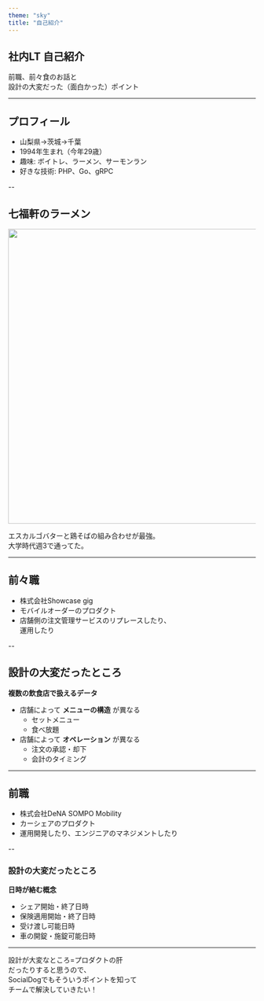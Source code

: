 ```yaml
---
theme: "sky"
title: "自己紹介"
---
```


## 社内LT 自己紹介
前職、前々食のお話と<br>
設計の大変だった（面白かった）ポイント

---

## プロフィール
- 山梨県→茨城→千葉
- 1994年生まれ（今年29歳）
- 趣味: ボイトレ、ラーメン、サーモンラン
- 好きな技術: PHP、Go、gRPC

--

## 七福軒のラーメン
<img src="https://tblg.k-img.com/restaurant/images/Rvw/193512/640x640_rect_69f2ec4a62e062693f17398320714070.jpg" height="600px">

エスカルゴバターと鶏そばの組み合わせが最強。<br>
大学時代週3で通ってた。

---

## 前々職
- 株式会社Showcase gig
- モバイルオーダーのプロダクト
- 店舗側の注文管理サービスのリプレースしたり、<br>運用したり

--

## 設計の大変だったところ
**複数の飲食店で扱えるデータ**

- 店舗によって **メニューの構造** が異なる
  - セットメニュー
  - 食べ放題
- 店舗によって **オペレーション** が異なる
  - 注文の承認・却下
  - 会計のタイミング

---

## 前職
- 株式会社DeNA SOMPO Mobility
- カーシェアのプロダクト
- 運用開発したり、エンジニアのマネジメントしたり

--

### 設計の大変だったところ
**日時が絡む概念**

- シェア開始・終了日時
- 保険適用開始・終了日時
- 受け渡し可能日時
- 車の開錠・施錠可能日時

---

設計が大変なところ=プロダクトの肝<br>
だったりすると思うので、<br>
SocialDogでもそういうポイントを知って<br>
チームで解決していきたい！

